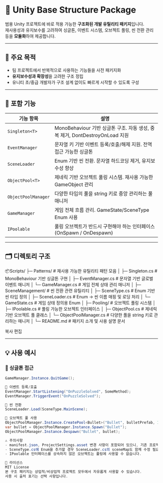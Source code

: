 # 🧱 Unity Base Structure Package

범용 Unity 프로젝트에 바로 적용 가능한 **구조화된 개발 유틸리티 패키지**입니다.  
재사용성과 유지보수를 고려하여 싱글톤, 이벤트 시스템, 오브젝트 풀링, 씬 전환 관리 등을 **모듈화**하여 제공합니다.

---

## 📌 주요 목적

- 팀 프로젝트에서 반복적으로 사용하는 기능들을 사전 패키지화
- **유지보수성과 확장성**을 고려한 구조 정립
- 유니티 초/중급 개발자가 구조 설계 없이도 빠르게 시작할 수 있도록 구성

---

## 🚀 포함 기능

| 기능 항목 | 설명 |
|-----------|------|
| `Singleton<T>` | MonoBehaviour 기반 싱글톤 구조. 자동 생성, 중복 제거, DontDestroyOnLoad 지원 |
| `EventManager` | 문자열 키 기반 이벤트 등록/호출/해제 지원. 전역 접근 가능한 싱글톤 |
| `SceneLoader` | Enum 기반 씬 전환. 문자열 하드코딩 제거, 유지보수성 향상 |
| `ObjectPool<T>` | 제네릭 기반 오브젝트 풀링 시스템. 재사용 가능한 GameObject 관리 |
| `ObjectPoolManager` | 다양한 타입의 풀을 string 키로 중앙 관리하는 풀 매니저 |
| `GameManager` | 게임 전체 흐름 관리. GameState/SceneType Enum 사용 |
| `IPoolable` | 풀링 오브젝트가 반드시 구현해야 하는 인터페이스 (OnSpawn / OnDespawn) |

---

## 🗂️ 디렉토리 구조

📦Scripts/
├─ Patterns/ # 재사용 가능한 유틸리티 패턴 모음
│ ├─ Singleton.cs # MonoBehaviour 기반 싱글톤 구현
│ ├─ EventManager.cs # 문자열 기반 글로벌 이벤트 매니저
│ └─ GameManager.cs # 게임 전체 상태 관리 매니저
│
├─ SceneManagement/ # 씬 전환 관련 유틸리티
│ ├─ SceneType.cs # Enum 기반 씬 타입 정의
│ ├─ SceneLoader.cs # Enum → 씬 이름 매핑 및 로딩 처리
│ └─ GameState.cs # 게임 상태 정의용 Enum
│
├─ Pooling/ # 오브젝트 풀링 시스템
│ ├─ IPoolable.cs # 풀링 가능한 오브젝트 인터페이스
│ ├─ ObjectPool.cs # 제네릭 기반 오브젝트 풀 클래스
│ └─ ObjectPoolManager.cs # 다양한 풀을 string 키로 관리하는 매니저
│
└─ README.md # 패키지 소개 및 사용 설명 문서

복사
편집



---

## 💡 사용 예시

### 📍 싱글톤 접근
```csharp
GameManager.Instance.QuitGame();

📍 이벤트 등록/호출
EventManager.StartListening("OnPuzzleSolved", SomeMethod);
EventManager.TriggerEvent("OnPuzzleSolved");

📍 씬 전환
SceneLoader.Load(SceneType.MainScene);

📍 오브젝트 풀 사용
ObjectPoolManager.Instance.CreatePool<Bullet>("Bullet", bulletPrefab, 10);
var bullet = ObjectPoolManager.Instance.Spawn("Bullet");
ObjectPoolManager.Instance.Despawn("Bullet", bullet);

⚠️ 주의사항
- manifest.json, ProjectSettings.asset 변경 사항이 포함되어 있으니, 기존 프로젝트에 통합 시 덮어쓰기 주의
- SceneType.cs에 Enum을 추가할 경우 SceneLoader.cs의 sceneMap도 함께 수정 필요
- IPoolable 인터페이스를 상속하지 않은 오브젝트는 풀링에 사용할 수 없습니다.

📄 라이선스
MIT License
본 구조 패키지는 상업적/비상업적 프로젝트 모두에서 자유롭게 사용할 수 있습니다.
사용 시 출처 표기는 선택 사항입니다.
